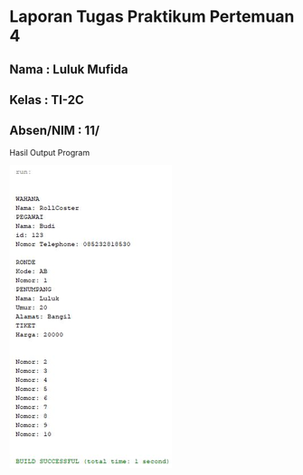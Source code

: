 # Laporan Tugas Praktikum Pertemuan 4

## Nama : Luluk Mufida

## Kelas : TI-2C

## Absen/NIM : 11/

Hasil Output Program

<img src="output.jpg">